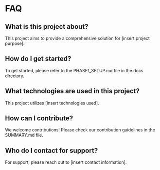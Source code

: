 # FAQ

## What is this project about?
This project aims to provide a comprehensive solution for [insert project purpose].

## How do I get started?
To get started, please refer to the PHASE1_SETUP.md file in the docs directory.

## What technologies are used in this project?
This project utilizes [insert technologies used].

## How can I contribute?
We welcome contributions! Please check our contribution guidelines in the SUMMARY.md file.

## Who do I contact for support?
For support, please reach out to [insert contact information].